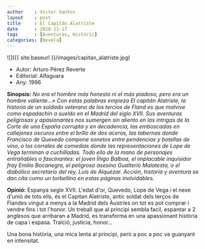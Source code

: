 ```yaml
---
author    : Victor Santos
layout    : post
title     : El Capitán Alatriste
date      : 2010-11-17
tags      : [Aventuras, Históric]
categories: [Novela]
---
```

![]({{ site.baseurl }}/images/capitan_alatriste.jpg)

- Autor: Arturo Pérez Reverte
- Editorial: Alfaguara
- Any: 1996

<!--more-->

**Sinopsis:** *No era el hombre más honesto ni el más piadoso, pero era un hombre valiente…» Con estas palabras empieza El capitán Alatriste, la historia de un soldado veterano de los tercios de Fland es que malvive como espadachín a sueldo en el Madrid del siglo XVII. Sus aventuras peligrosas y apasionantes nos sumergen sin aliento en las intrigas de la Corte de una España corrupta y en decadencia, las emboscadas en callejones oscuros entre el brillo de dos aceros, las tabernas donde Francisco de Quevedo compone sonetos entre pendencias y botellas de vino, o los corrales de comedias donde las representaciones de Lope de Vega terminan a cuchilladas. Todo ello de la mano de personajes entrañables o fascinantes: el joven Íñigo Balboa, el implacable inquisidor fray Emilio Bocanegra, el peligroso asesino Gualterio Malatesta, o el diabólico secretario del rey, Luis de Alquézar. Acción, historia y aventura se dan cita como un torbellino en estas páginas inolvidables.*

**Opinió:** Espanya segle XVII. L'edat d'or, Quevedo, Lope de Vega i el nexe d'unió de tots ells, és el Capitan Alatriste, antic soldat dels terços de Flandes vingut a menys a la Madrid dels Àustries on tot es pot comprar i vendre fins i tot l'honor. Un treball que al principi sembla facil, espantar a 2 anglesos que arribaran a Madrid, es transforma en una apassionant història de capa i espasa. Traïció, justícia, honor…

Una bona història, una mica lenta al principi, però a poc a poc va guanyant en intensitat.
